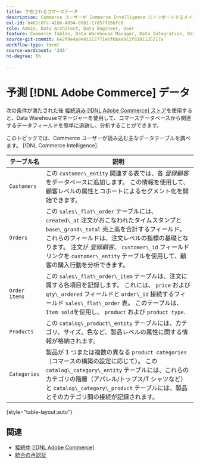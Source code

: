```yaml
---
title: 予想されるコマースデータ
description: Commerce ユーザーが Commerce Intelligence にインポートするメインデータテーブルを調べる
exl-id: b481c8fc-41b6-4094-8901-17d57f26bfc0
role: Admin, Data Architect, Data Engineer, User
feature: Commerce Tables, Data Warehouse Manager, Data Integration, Data Import/Export
source-git-commit: 6e2f9e4a9e91212771e6f6baa8c2f8101125217a
workflow-type: tm+mt
source-wordcount: '245'
ht-degree: 0%

---
```


# 予測 [!DNL Adobe Commerce] データ

次の条件が満たされた後 [接続済み [!DNL Adobe Commerce] ストア](../../../data-analyst/importing-data/integrations/magento.md)を使用すると、Data Warehouseマネージャーを使用して、コマースデータベースから関連するデータフィールドを簡単に追跡し、分析することができます。

このトピックでは、Commerce ユーザーが読み込む主なデータテーブルを調べます。 [!DNL Commerce Intelligence].

| **テーブル名** | **説明** |
|-----|-----|
| `Customers` | この `customer\_entity` 関連する表では、各 *登録顧客* をデータベースに追加します。 この情報を使用して、顧客レベルの属性とコホートによるセグメント化を開始できます。 |
| `Orders` | この `sales\_flat\_order` テーブルには、 `created\_at` 注文がおこなわれたタイムスタンプと `base\_grand\_total` 売上高を合計するフィールド。 これらのフィールドは、注文レベルの指標の基礎となります。 注文が *登録顧客*、 `customer\_id` フィールドリンクを  `customer\_entity` テーブルを使用して、顧客の購入行動を分析できます。 |
| `Order items` | この `sales\_flat\_order\_item` テーブルは、注文に属する各項目を記録します。 これには、 `price` および `qty\_ordered` フィールドと `order\_id` 接続するフィールド `sales\_flat\_order` 表。 このテーブルは、 `Item sold`を使用し、 `product` および `product type`. |
| `Products` | この `catalog\_product\_entity` テーブルには、カテゴリ、サイズ、色など、製品レベルの属性に関する情報が格納されます。 |
| `Categories` | 製品が 1 つまたは複数の異なる `product categories`（コマースの構築の設定に応じて）。 この `catalog\_category\_entity` テーブルには、これらのカテゴリの階層（アパレル/トップス/T シャツなど）と `catalog\_category\_product` テーブルには、製品とそのカテゴリ間の接続が記録されます。 |

{style="table-layout:auto"}

## 関連

* [接続中 [!DNL Adobe Commerce]](../integrations/magento.md)
* [統合の再認証](https://experienceleague.adobe.com/docs/commerce-knowledge-base/kb/how-to/mbi-reauthenticating-integrations.html)
